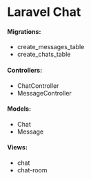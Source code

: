
# Laravel Chat




#### Migrations:
- create_messages_table
- create_chats_table
#### Controllers:
- ChatController
- MessageController
#### Models:
- Chat
- Message

#### Views:
- chat
- chat-room